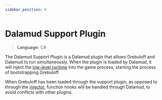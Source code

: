```yaml
---
sidebar_position: 6
---
```


# Dalamud Support Plugin

> **Language:** C#

The Dalamud Support Plugin is a Dalamud plugin that allows Grebuloff and Dalamud
to run simultaneously. When the plugin is loaded by Dalamud, it will inject the
[low-level runtime](/architecture/llrt) into the game process, starting the
process of bootstrapping Grebuloff.

When Grebuloff has been loaded through the support plugin, as opposed to through
the [injector](/architecture/injector), function hooks will be handled through
Dalamud, to avoid conflicts with other plugins.
